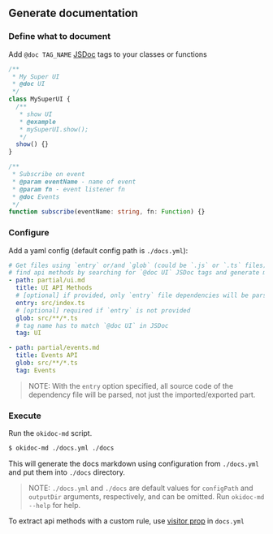 ## Generate documentation

### Define what to document

Add `@doc TAG_NAME` [JSDoc](http://usejsdoc.org) tags to your classes or functions

```typescript
/**
 * My Super UI
 * @doc UI
 */
class MySuperUI {
  /**
   * show UI
   * @example
   * mySuperUI.show();
   */
  show() {}
}

/**
 * Subscribe on event
 * @param eventName - name of event
 * @param fn - event listener fn
 * @doc Events
 */
function subscribe(eventName: string, fn: Function) {}
```

### Configure

Add a yaml config (default config path is `./docs.yml`):

```yaml
# Get files using `entry` or/and `glob` (could be `.js` or `.ts` files),
# find api methods by searching for `@doc UI` JSDoc tags and generate markdown into a `partial/ui.md` file.
- path: partial/ui.md
  title: UI API Methods
  # [optional] if provided, only `entry` file dependencies will be parsed
  entry: src/index.ts
  # [optional] required if `entry` is not provided
  glob: src/**/*.ts
  # tag name has to match `@doc UI` in JSDoc
  tag: UI

- path: partial/events.md
  title: Events API
  glob: src/**/*.ts
  tag: Events
```

> NOTE: With the `entry` option specified, all source code of the dependency file will be parsed, not just the imported/exported part.

### Execute

Run the `okidoc-md` script.

```sh
$ okidoc-md ./docs.yml ./docs
```

This will generate the docs markdown using configuration from `./docs.yml` and put them into `./docs` directory.

> NOTE: `./docs.yml` and `./docs` are default values for `configPath` and `outputDir` arguments, respectively, and can be omitted.
> Run `okidoc-md --help` for help.

To extract api methods with a custom rule, use [visitor prop](./okidoc-md-visitor) in `docs.yml`
